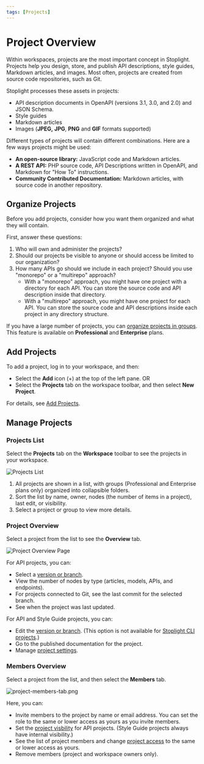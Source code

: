 ```yaml
---
tags: [Projects]
---
```


# Project Overview

Within workspaces, projects are the most important concept in Stoplight. Projects help you design, store, and publish API descriptions, style guides, Markdown articles, and images. Most often, projects are created from source code repositories, such as Git.

Stoplight processes these assets in projects:

- API description documents in OpenAPI (versions 3.1, 3.0, and 2.0) and JSON Schema.
- Style guides
- Markdown articles
- Images (**JPEG,** **JPG**, **PNG** and **GIF** formats supported)

Different types of projects will contain different combinations. Here are a few ways projects might be used:

- **An open-source library:** JavaScript code and Markdown articles.
- **A REST API:** PHP source code, API Descriptions written in OpenAPI, and Markdown for "How To" instructions.
- **Community Contributed Documentation:** Markdown articles, with source code in another repository.

## Organize Projects

Before you add projects, consider how you want them organized and what they will contain.

First, answer these questions:

1. Who will own and administer the projects?
2. Should our projects be visible to anyone or should access be limited to our organization?
3. How many APIs go should we include in each project? Should you use "monorepo" or a "multirepo" approach?
   - With a "monorepo" approach, you might have one project with a directory for each API. You can store the source code and API description inside that directory.
   - With a "multirepo" approach, you might have one project for each API. You can store the source code and API descriptions inside each project in any directory structure.

If you have a large number of projects, you can [organize projects in groups](../2.-workspaces/m.groups.md). This feature is available on **Professional** and **Enterprise** plans.

## Add Projects

To add a project, log in to your workspace, and then:

* Select the **Add** icon (+) at the top of the left pane.
   OR
* Select the **Projects** tab on the workspace toolbar, and then select **New Project**.

For details, see [Add Projects](../2.-workspaces/b.adding-projects.md).

## Manage Projects

### Projects List

Select the **Projects** tab on the **Workspace** toolbar to see the projects in your workspace.

![Projects List](https://stoplight.io/api/v1/projects/cHJqOjI/images/wf8jEUEHy3s)

1. All projects are shown in a list, with groups (Professional and Enterprise plans only) organized into collapsible folders.
2. Sort the list by name, owner, nodes (the number of items in a project), last edit, or visibility. 
3. Select a project or group to view more details. 

### Project Overview

Select a project from the list to see the **Overview** tab.

<!-- focus: false -->
![Project Overview Page](https://stoplight.io/api/v1/projects/cHJqOjI/images/pGTpVZtmPRE)

For API projects, you can:

* Select a [version or branch](project-settings.md).
* View the number of nodes by type (articles, models, APIs, and endpoints).
* For projects connected to Git, see the last commit for the selected branch. 
* See when the project was last updated.

For API and Style Guide projects, you can:

* Edit the [version or branch](project-settings.md). (This option is not available for [Stoplight CLI projects](../2.-workspaces/f.working-with-local-projects.md).)
* Go to the published documentation for the project.
* Manage [project settings](project-settings.md).

### Members Overview

Select a project from the list, and then select the **Members** tab. 

<!-- focus: false -->
![project-members-tab.png](https://stoplight.io/api/v1/projects/cHJqOjI/images/8DKgkn5xPP8)

Here, you can:

* Invite members to the project by name or email address. You can set the role to the same or lower access as yours as you invite members.
* Set the [project visbility](../2.-workspaces/l.project-roles.md#project-visibility) for API projects. (Style Guide projects always have internal visibility.)
* See the list of project members and change [project access](../2.-workspaces/l.project-roles.md) to the same or lower access as yours. 
* Remove members (project and workspace owners only).





